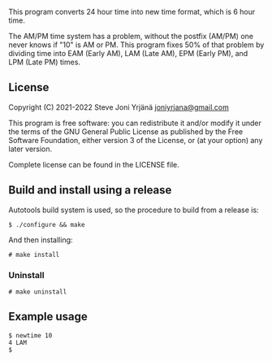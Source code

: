 This program converts 24 hour time into new time format, which is 6 hour time.

The AM/PM time system has a problem, without the postfix (AM/PM) one never knows if "10" is AM or PM. This program fixes 50% of that problem by dividing time into EAM (Early AM), LAM (Late AM), EPM (Early PM), and LPM (Late PM) times.


## License
Copyright (C) 2021-2022  Steve Joni Yrjänä <joniyrjana@gmail.com>

This program is free software: you can redistribute it and/or modify
it under the terms of the GNU General Public License as published by
the Free Software Foundation, either version 3 of the License, or
(at your option) any later version.

Complete license can be found in the LICENSE file.


## Build and install using a release
Autotools build system is used, so the procedure to build from a release is:
```
$ ./configure && make
```
And then installing:
```
# make install
```
### Uninstall
```
# make uninstall
```


## Example usage
```
$ newtime 10
4 LAM
$ 
```
